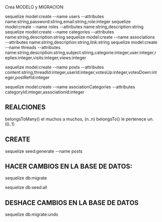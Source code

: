
Crea MODELO y MIGRACION:

sequelize model:create --name users --attributes name:string,password:string,email:string,role:integer
sequelize model:create --name roles --attributes name:string,description:string
sequelize model:create --name categories --attributes name:string,description:string
sequelize model:create --name associations --attributes name:string,description:string,link:string
sequelize model:create --name threads --attributes name:string,description:string,subject:string,categorie:integer,user:integer,replies:integer,visits:integer,views:integer

sequelize model:create --name posts --attributes content:string,threadId:integer,userId:integer,votesUp:integer,votesDown:integer,postRefId:integer

sequelize model:create --name asociationCategories --attributes categoryId:integer,associationId:integer

## REALCIONES
belongsToMany() el muchos a muchos, (n..n)
belongsTo() le pertenece un. (0..1)

## CREATE
sequelize seed:generate --name posts

## HACER CAMBIOS EN LA BASE DE DATOS:
sequelize db:migrate

sequelize db:seed:all


## DESHACE CAMBIOS EN LA BASE DE DATOS
sequelize db:migrate:undo



